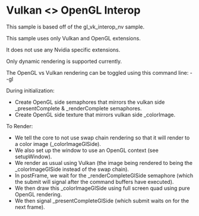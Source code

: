 # Vulkan <> OpenGL Interop

This sample is based off of the gl_vk_interop_nv sample.

This sample uses only Vulkan and OpenGL extensions.

It does not use any Nvidia specific extensions.

Only dynamic rendering is supported currently.

The OpenGL vs Vulkan rendering can be toggled using this command line: --gl

During initialization:
 - Create OpenGL side semaphores that mirrors the vulkan side _presentComplete & _renderComplete semaphores.
 - Create OpenGL side texture that mirrors vulkan side _colorImage.

To Render:
- We tell the core to not use swap chain rendering so that it will render to a color image (_colorImageGlSide).
- We also set up the window to use an OpenGL context (see setupWindow).
- We render as usual using Vulkan (the image being rendered to being the _colorImageGlSide instead of the swap chain).
- In postFrame, we wait for the _renderCompleteGlSide semaphore (which the submit will signal after the command buffers have executed).
- We then draw this _colorImageGlSide using full screen quad using pure OpenGL rendering.
- We then signal _presentCompleteGlSide (which submit waits on for the next frame).
